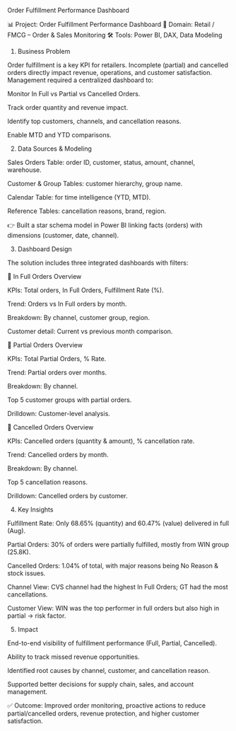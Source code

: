 Order Fulfillment Performance Dashboard

📊 Project: Order Fulfillment Performance Dashboard
🏢 Domain: Retail / FMCG – Order & Sales Monitoring
🛠 Tools: Power BI, DAX, Data Modeling

1. Business Problem

Order fulfillment is a key KPI for retailers. Incomplete (partial) and cancelled orders directly impact revenue, operations, and customer satisfaction. Management required a centralized dashboard to:

Monitor In Full vs Partial vs Cancelled Orders.

Track order quantity and revenue impact.

Identify top customers, channels, and cancellation reasons.

Enable MTD and YTD comparisons.

2. Data Sources & Modeling

Sales Orders Table: order ID, customer, status, amount, channel, warehouse.

Customer & Group Tables: customer hierarchy, group name.

Calendar Table: for time intelligence (YTD, MTD).

Reference Tables: cancellation reasons, brand, region.

👉 Built a star schema model in Power BI linking facts (orders) with dimensions (customer, date, channel).

3. Dashboard Design

The solution includes three integrated dashboards with filters:

🔹 In Full Orders Overview

KPIs: Total orders, In Full Orders, Fulfillment Rate (%).

Trend: Orders vs In Full orders by month.

Breakdown: By channel, customer group, region.

Customer detail: Current vs previous month comparison.

🔹 Partial Orders Overview

KPIs: Total Partial Orders, % Rate.

Trend: Partial orders over months.

Breakdown: By channel.

Top 5 customer groups with partial orders.

Drilldown: Customer-level analysis.

🔹 Cancelled Orders Overview

KPIs: Cancelled orders (quantity & amount), % cancellation rate.

Trend: Cancelled orders by month.

Breakdown: By channel.

Top 5 cancellation reasons.

Drilldown: Cancelled orders by customer.

4. Key Insights

Fulfillment Rate: Only 68.65% (quantity) and 60.47% (value) delivered in full (Aug).

Partial Orders: 30% of orders were partially fulfilled, mostly from WIN group (25.8K).

Cancelled Orders: 1.04% of total, with major reasons being No Reason & stock issues.

Channel View: CVS channel had the highest In Full Orders; GT had the most cancellations.

Customer View: WIN was the top performer in full orders but also high in partial → risk factor.

5. Impact

End-to-end visibility of fulfillment performance (Full, Partial, Cancelled).

Ability to track missed revenue opportunities.

Identified root causes by channel, customer, and cancellation reason.

Supported better decisions for supply chain, sales, and account management.

✅ Outcome: Improved order monitoring, proactive actions to reduce partial/cancelled orders, revenue protection, and higher customer satisfaction.
